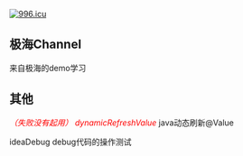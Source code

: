 
[![996.icu](https://img.shields.io/badge/link-996.icu-red.svg)](https://996.icu)

## 极海Channel
来自极海的demo学习 



## 其他
<i  style="color: red" >（失败没有起用）  dynamicRefreshValue</i> <a urn="https://www.52pojie.cn/thread-1885465-1-1.html">java动态刷新@Value</a>


ideaDebug  debug代码的操作测试
